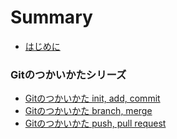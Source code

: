 # Summary

* [はじめに](README.md)

### Gitのつかいかたシリーズ

* [Gitのつかいかた init, add, commit](git-tutorial/git1.md)
* [Gitのつかいかた branch, merge](git-tutorial/git2.md)
* [Gitのつかいかた push, pull request](git-tutorial/git3.md)

